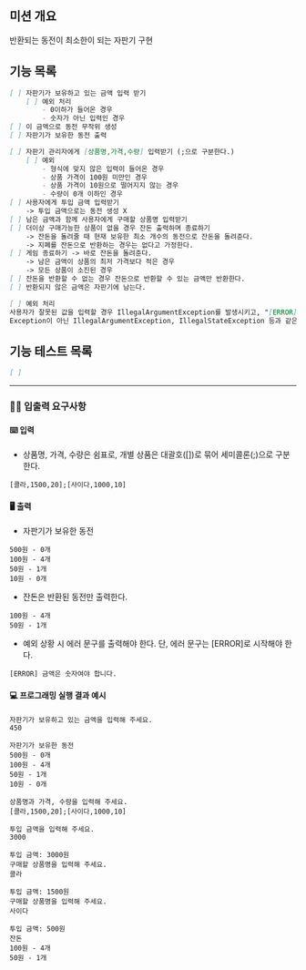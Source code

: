 ## 미션 개요
반환되는 동전이 최소한이 되는 자판기 구현

## 기능 목록
```markdown
[ ] 자판기가 보유하고 있는 금액 입력 받기
    [ ] 예외 처리
        - 0이하가 들어온 경우
        - 숫자가 아닌 입력인 경우
[ ] 이 금액으로 동전 무작위 생성
[ ] 자판기가 보유한 동전 출력

[ ] 자판기 관리자에게 [상품명,가격,수량] 입력받기 (;으로 구분한다.)
    [ ] 예외
        - 형식에 맞지 않은 입력이 들어온 경우
        - 상품 가격이 100원 미만인 경우
        - 상품 가격이 10원으로 떨어지지 않는 경우
        - 수량이 0개 이하인 경우
[ ] 사용자에게 투입 금액 입력받기
    -> 투입 금액으로는 동전 생성 X
[ ] 남은 금액과 함께 사용자에게 구매할 상품명 입력받기
[ ] 더이상 구매가능한 상품이 없을 경우 잔돈 출력하며 종료하기
    -> 잔돈을 돌려줄 때 현재 보유한 최소 개수의 동전으로 잔돈을 돌려준다.
    -> 지폐를 잔돈으로 반환하는 경우는 없다고 가정한다. 
[ ] 게임 종료하기 -> 바로 잔돈을 돌려준다.
    -> 남은 금액이 상품의 최저 가격보다 적은 경우
    -> 모든 상품이 소진된 경우 
[ ] 잔돈을 반환할 수 없는 경우 잔돈으로 반환할 수 있는 금액만 반환한다.
[ ] 반환되지 않은 금액은 자판기에 남는다.

[ ] 예외 처리
사용자가 잘못된 값을 입력할 경우 IllegalArgumentException를 발생시키고, "[ERROR]"로 시작하는 에러 메시지를 출력 후 그 부분부터 입력을 다시 받는다.
Exception이 아닌 IllegalArgumentException, IllegalStateException 등과 같은 명확한 유형을 처리한다.
```

## 기능 테스트 목록
```markdown
[ ] 
```

---
### ✍🏻 입출력 요구사항

#### ⌨️ 입력

- 상품명, 가격, 수량은 쉼표로, 개별 상품은 대괄호([])로 묶어 세미콜론(;)으로 구분한다.

```
[콜라,1500,20];[사이다,1000,10]
```

#### 🖥 출력

- 자판기가 보유한 동전

```
500원 - 0개
100원 - 4개
50원 - 1개
10원 - 0개
```

- 잔돈은 반환된 동전만 출력한다.

```
100원 - 4개
50원 - 1개
```

- 예외 상황 시 에러 문구를 출력해야 한다. 단, 에러 문구는 [ERROR]로 시작해야 한다.

```
[ERROR] 금액은 숫자여야 합니다.
```

#### 💻 프로그래밍 실행 결과 예시

```
자판기가 보유하고 있는 금액을 입력해 주세요.
450

자판기가 보유한 동전
500원 - 0개
100원 - 4개
50원 - 1개
10원 - 0개

상품명과 가격, 수량을 입력해 주세요.
[콜라,1500,20];[사이다,1000,10]

투입 금액을 입력해 주세요.
3000

투입 금액: 3000원
구매할 상품명을 입력해 주세요.
콜라

투입 금액: 1500원
구매할 상품명을 입력해 주세요.
사이다

투입 금액: 500원
잔돈
100원 - 4개
50원 - 1개
```
